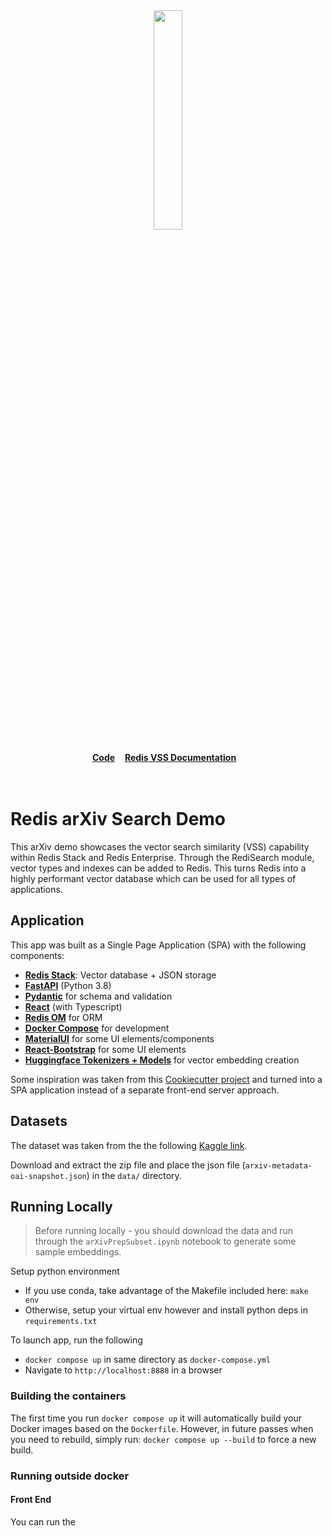 
<div align="center">
    <a href="https://github.com/spartee/redis-vector-search"><img src="https://github.com/RedisVentures/redis-arXiv-search/blob/master/app/vecsim_app/data/redis-logo.png?raw=true" width="30%"><img></a>
    <br />
    <br />
<div display="inline-block">
    <a href="https://github.com/RedisVentures/redis-arXiv-search"><b>Code</b></a>&nbsp;&nbsp;&nbsp;
    <a href="https://redis.io/docs/stack/search/reference/vectors/"><b>Redis VSS Documentation</b></a>&nbsp;&nbsp;&nbsp;
  </div>
    <br />
    <br />
</div>

# Redis arXiv Search Demo

This arXiv demo showcases the vector search similarity (VSS) capability within Redis Stack and Redis Enterprise.
Through the RediSearch module, vector types and indexes can be added to Redis. This turns Redis into
a highly performant vector database which can be used for all types of applications.

## Application

This app was built as a Single Page Application (SPA) with the following components:

- **[Redis Stack](https://redis.io/docs/stack/)**: Vector database + JSON storage
- **[FastAPI](https://fastapi.tiangolo.com/)** (Python 3.8)
- **[Pydantic](https://pydantic-docs.helpmanual.io/)** for schema and validation
- **[React](https://reactjs.org/)** (with Typescript)
- **[Redis OM](https://redis.io/docs/stack/get-started/tutorials/stack-python/)** for ORM
- **[Docker Compose](https://docs.docker.com/compose/)** for development
- **[MaterialUI](https://material-ui.com/)** for some UI elements/components
- **[React-Bootstrap](https://react-bootstrap.github.io/)** for some UI elements
- **[Huggingface Tokenizers + Models](https://huggingface.co/sentence-transformers)** for vector embedding creation

Some inspiration was taken from this [Cookiecutter project](https://github.com/Buuntu/fastapi-react)
and turned into a SPA application instead of a separate front-end server approach.

## Datasets

The dataset was taken from the the following [Kaggle link](https://www.kaggle.com/Cornell-University/arxiv).

Download and extract the zip file and place the json file (`arxiv-metadata-oai-snapshot.json`) in the `data/` directory.

## Running Locally

>Before running locally - you should download the data and run through the `arXivPrepSubset.ipynb` notebook to generate some sample embeddings.

Setup python environment
- If you use conda, take advantage of the Makefile included here: `make env`
- Otherwise, setup your virtual env however and install python deps in `requirements.txt`

To launch app, run the following
- ``docker compose up`` in same directory as ``docker-compose.yml``
- Navigate to ``http://localhost:8888`` in a browser

### Building the containers

The first time you run `docker compose up` it will automatically build your Docker images based on the `Dockerfile`. However, in future passes when you need to rebuild, simply run: `docker compose up --build` to force a new build.

### Running outside docker

#### Front End
You can run the 
